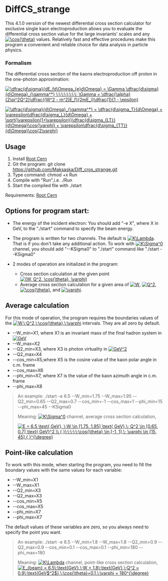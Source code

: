 # DiffCS_strange

This 4.1.0 version of the newest differential cross section calculator for exclusive single kaon electroproduction allows you to evaluate the differential cross section value for the large invariants' scales and any <a href="https://www.codecogs.com/eqnedit.php?latex=\cos{\theta}" target="_blank"><img src="https://latex.codecogs.com/gif.latex?\cos{\theta}" title="\cos{\theta}" /></a> values. Relatively fast and effective procedures make this program a convenient and reliable choice for data analysis in particle physics.

### Formalism 
The differential cross section of the kaons electroproduction off proton in the one-photon approximation:

<a href="https://www.codecogs.com/eqnedit.php?latex=\dfrac{d\sigma}{dE_fd\Omega_{e}d\Omega}&space;=&space;\Gamma&space;\dfrac{d\sigma}{d\Omega}_{\gamma^*}&space;\;\;\;\;\;\;\;\;&space;\Gamma&space;=&space;\dfrac{\alpha}{2\pi^2Q^2}\dfrac{(W^2&space;-&space;m^2)E_f}{2mE_i}\dfrac{1}{1&space;-&space;\epsilon}" target="_blank"><img src="https://latex.codecogs.com/gif.latex?\dfrac{d\sigma}{dE_fd\Omega_{e}d\Omega}&space;=&space;\Gamma&space;\dfrac{d\sigma}{d\Omega}_{\gamma^*}&space;\;\;\;\;\;\;\;\;&space;\Gamma&space;=&space;\dfrac{\alpha}{2\pi^2Q^2}\dfrac{(W^2&space;-&space;m^2)E_f}{2mE_i}\dfrac{1}{1&space;-&space;\epsilon}" title="\dfrac{d\sigma}{dE_fd\Omega_{e}d\Omega} = \Gamma \dfrac{d\sigma}{d\Omega}_{\gamma^*} \;\;\;\;\;\;\;\; \Gamma = \dfrac{\alpha}{2\pi^2Q^2}\dfrac{(W^2 - m^2)E_f}{2mE_i}\dfrac{1}{1 - \epsilon}" /></a>

<a href="https://www.codecogs.com/eqnedit.php?latex=\dfrac{d\sigma}{d\Omega}_{\gamma^*}&space;=&space;\dfrac{d\sigma_T}{d\Omega}&space;&plus;&space;\varepsilon\dfrac{d\sigma_L}{d\Omega}&space;&plus;&space;\sqrt{\varepsilon(1&plus;\varepsilon)}\dfrac{d\sigma_{LT}}{d\Omega}\cos{\varphi}&space;&plus;&space;\varepsilon\dfrac{d\sigma_{TT}}{d\Omega}\cos{2\varphi}" target="_blank"><img src="https://latex.codecogs.com/gif.latex?\dfrac{d\sigma}{d\Omega}_{\gamma^*}&space;=&space;\dfrac{d\sigma_T}{d\Omega}&space;&plus;&space;\varepsilon\dfrac{d\sigma_L}{d\Omega}&space;&plus;&space;\sqrt{\varepsilon(1&plus;\varepsilon)}\dfrac{d\sigma_{LT}}{d\Omega}\cos{\varphi}&space;&plus;&space;\varepsilon\dfrac{d\sigma_{TT}}{d\Omega}\cos{2\varphi}" title="\dfrac{d\sigma}{d\Omega}_{\gamma^*} = \dfrac{d\sigma_T}{d\Omega} + \varepsilon\dfrac{d\sigma_L}{d\Omega} + \sqrt{\varepsilon(1+\varepsilon)}\dfrac{d\sigma_{LT}}{d\Omega}\cos{\varphi} + \varepsilon\dfrac{d\sigma_{TT}}{d\Omega}\cos{2\varphi}" /></a>

## Usage
1. Install [Root Cern](https://root.cern.ch/building-root)
2. Git the program: git clone https://github.com/Maksaska/Diff_cros_strange.git
3. Type command: chmod +x Run
4. Compile with "Run",i.e. ./Run
5. Start the compiled file with ./start

Requirements: [Root Cern](https://root.cern/)

## Options for program start:
* The energy of the incident electron:
You should add "-e X", where X in GeV, to the "./start" command to specify the beam energy.
* The program is written for two channels. The default is <a href="https://www.codecogs.com/eqnedit.php?latex=K\Lambda" target="_blank"><img src="https://latex.codecogs.com/gif.latex?K\Lambda" title="K\Lambda" /></a>. That is if you don't take any additional action.
To work with <a href="https://www.codecogs.com/eqnedit.php?latex=K\Sigma^0" target="_blank"><img src="https://latex.codecogs.com/gif.latex?K\Sigma^0" title="K\Sigma^0" /></a> channel, you should add "--KSigma0" to "./start" command like "./start --KSigma0"

* 2 modes of operation are initialized in the program:
  * Cross section calculation at the given point <a href="https://www.codecogs.com/eqnedit.php?latex=(W,&space;Q^2,&space;\cos{\theta},&space;\varphi)" target="_blank"><img src="https://latex.codecogs.com/gif.latex?(W,&space;Q^2,&space;\cos{\theta},&space;\varphi)" title="(W, Q^2, \cos{\theta}, \varphi)" /></a>
  * Average cross section calculation for a given area of <a href="https://www.codecogs.com/eqnedit.php?latex=W" target="_blank"><img src="https://latex.codecogs.com/gif.latex?W" title="W" /></a>, <a href="https://www.codecogs.com/eqnedit.php?latex=Q^2" target="_blank"><img src="https://latex.codecogs.com/gif.latex?Q^2" title="Q^2" /></a>, <a href="https://www.codecogs.com/eqnedit.php?latex=\cos{\theta}" target="_blank"><img src="https://latex.codecogs.com/gif.latex?\cos{\theta}" title="\cos{\theta}" /></a>, and <a href="https://www.codecogs.com/eqnedit.php?latex=\varphi" target="_blank"><img src="https://latex.codecogs.com/gif.latex?\varphi" title="\varphi" /></a>. 

## Average calculation
For this mode of operation, the program requires the boundaries values of the <a href="https://www.codecogs.com/eqnedit.php?latex=W,\;Q^2,\;\cos{\theta},\;\varphi" target="_blank"><img src="https://latex.codecogs.com/gif.latex?W,\;Q^2,\;\cos{\theta},\;\varphi" title="W,\;Q^2,\;\cos{\theta},\;\varphi" /></a> intervals. They are all zero by default.
* --W_min=X1, where X1 is an invariant mass of the final hadron system in <a href="https://www.codecogs.com/eqnedit.php?latex=GeV" target="_blank"><img src="https://latex.codecogs.com/gif.latex?GeV" title="GeV" /></a>
* --W_max=X2
* --Q2_min=X3, where X3 is photon virtuality in <a href="https://www.codecogs.com/eqnedit.php?latex=GeV^2" target="_blank"><img src="https://latex.codecogs.com/gif.latex?GeV^2" title="GeV^2" /></a>
* --Q2_max=X4
* --cos_min=X5,where X5 is the cosine value of the kaon polar angle in c.m. frame
* --cos_max=X6
* --phi_min=X7, where X7 is the value of the kaon azimuth angle in c.m. frame
* --phi_max=X8

> An example: ./start -e 6.5 --W_min=1.75 --W_max=1.95 --Q2_min=0.65 --Q2_max=0.7 --cos_min=-1 --cos_max=1 --phi_min=15 --phi_max=45 --KSigma0
> 
> Meaning: <a href="https://www.codecogs.com/eqnedit.php?latex=K\Sigma^0" target="_blank"><img src="https://latex.codecogs.com/gif.latex?K\Sigma^0" title="K\Sigma^0" /></a> channel, average cross section calculation, 
> 
> <a href="https://www.codecogs.com/eqnedit.php?latex=E&space;=&space;6.5&space;\text{&space;GeV},&space;\;W&space;\in&space;[1.75,&space;1.95]&space;\text{&space;GeV},\;&space;Q^2&space;\in&space;[0.65,&space;0.7]&space;\text{&space;GeV}^2,\\&space;{&space;}\;\;\;\;\;\cos{\theta}&space;\in&space;[-1,&space;1],\;&space;\varphi&space;\in&space;[15,&space;45]&space;{&space;}^{\degree}" target="_blank"><img src="https://latex.codecogs.com/gif.latex?E&space;=&space;6.5&space;\text{&space;GeV},&space;\;W&space;\in&space;[1.75,&space;1.95]&space;\text{&space;GeV},\;&space;Q^2&space;\in&space;[0.65,&space;0.7]&space;\text{&space;GeV}^2,\\&space;{&space;}\;\;\;\;\;\cos{\theta}&space;\in&space;[-1,&space;1],\;&space;\varphi&space;\in&space;[15,&space;45]&space;{&space;}^{\degree}" title="E = 6.5 \text{ GeV}, \;W \in [1.75, 1.95] \text{ GeV},\; Q^2 \in [0.65, 0.7] \text{ GeV}^2,\\ { }\;\;\;\;\;\cos{\theta} \in [-1, 1],\; \varphi \in [15, 45] { }^{\degree}" /></a>

## Point-like calculation
To work with this mode, when starting the program, you need to fill the boundary values with the same values for each variable:
* --W_min=X1
* --W_max=X1
* --Q2_min=X3
* --Q2_max=X3
* --cos_min=X5
* --cos_max=X5
* --phi_min=X7
* --phi_max=X7

The default values of these variables are zero, so you always need to specify the point you want.
 
> An example: ./start -e 6.5 --W_min=1.8 --W_max=1.8 --Q2_min=0.9 --Q2_max=0.9 --cos_min=0.1 --cos_max=0.1 --phi_min=180 --phi_max=180
> 
> Meaning: <a href="https://www.codecogs.com/eqnedit.php?latex=K\Lambda" target="_blank"><img src="https://latex.codecogs.com/gif.latex?K\Lambda" title="K\Lambda" /></a> channel, point-like cross section calculation, <a href="https://www.codecogs.com/eqnedit.php?latex=E_{beam}&space;=&space;6.5\;\text{GeV},\;W&space;=&space;1.8\;\text{GeV},\;Q^2&space;=&space;0.9\;\text{GeV$^2$},\;\cos{\theta}=0.1,\;\varphi&space;=&space;180^{\degree}" target="_blank"><img src="https://latex.codecogs.com/gif.latex?E_{beam}&space;=&space;6.5\;\text{GeV},\;W&space;=&space;1.8\;\text{GeV},\;Q^2&space;=&space;0.9\;\text{GeV$^2$},\;\cos{\theta}=0.1,\;\varphi&space;=&space;180^{\degree}" title="E_{beam} = 6.5\;\text{GeV},\;W = 1.8\;\text{GeV},\;Q^2 = 0.9\;\text{GeV$^2$},\;\cos{\theta}=0.1,\;\varphi = 180^{\degree}" /></a>
